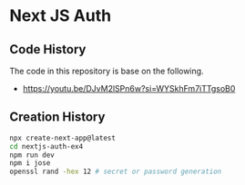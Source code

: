 # Next JS Auth

## Code History

The code in this repository is base on the following.

- https://youtu.be/DJvM2lSPn6w?si=WYSkhFm7iTTgsoB0

## Creation History

```bash
npx create-next-app@latest
cd nextjs-auth-ex4
npm run dev
npm i jose
openssl rand -hex 12 # secret or password generation
```
